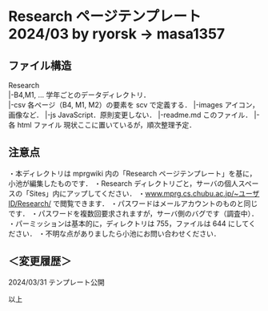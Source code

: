 # Research ページテンプレート 2024/03 by ryorsk -> masa1357

## ファイル構造

Research<br>
|-B4,M1, ... 学年ごとのデータディレクトリ．<br>
|-csv 各ページ（B4, M1, M2）の要素を scv で定義する．
|-images アイコン，画像など．
|-js JavaScript．原則変更しない．
|-readme.md このファイル．
|-各 html ファイル 現状ここに置いているが，順次整理予定．

## 注意点

・本ディレクトリは mprgwiki 内の「Research ページテンプレート」を基に，小池が編集したものです．
・Research ディレクトリごと，サーバの個人スペースの「Sites」内にアップしてください．
・www.mprg.cs.chubu.ac.jp/~ユーザID/Research/ で閲覧できます．
・パスワードはメールアカウントのものと同じです．
・パスワードを複数回要求されますが，サーバ側のバグです（調査中）．
・パーミッションは基本的に，ディレクトリは 755，ファイルは 644 にしてください．
・不明な点がありましたら小池にお問い合わせください．

## ＜変更履歴＞

2024/03/31 テンプレート公開

以上
